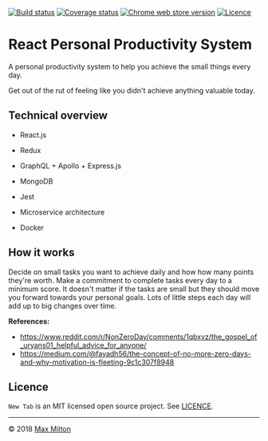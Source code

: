 <!-- markdownlint-disable first-line-h1 -->

[![Build status](https://img.shields.io/travis/MaxMilton/new-tab.svg)](https://travis-ci.org/MaxMilton/new-tab)
[![Coverage status](https://img.shields.io/codecov/c/github/MaxMilton/new-tab.svg)](https://codecov.io/gh/MaxMilton/new-tab)
[![Chrome web store version](https://img.shields.io/chrome-web-store/v/cpcibnbdmpmcmnkhoiilpnlaepkepknb.svg)](https://chrome.google.com/webstore/detail/new-tab/cpcibnbdmpmcmnkhoiilpnlaepkepknb)
[![Licence](https://img.shields.io/github/license/MaxMilton/new-tab.svg)](https://github.com/MaxMilton/new-tab/blob/master/LICENCE)

# React Personal Productivity System

A personal productivity system to help you achieve the small things every day.

Get out of the rut of feeling like you didn't achieve anything valuable today.

## Technical overview

* React.js
* Redux
* GraphQL + Apollo + Express.js
* MongoDB

* Jest

* Microservice architecture
* Docker

## How it works

Decide on small tasks you want to achieve daily and how how many points they're worth. Make a commitment to complete tasks every day to a minimum score. It doesn't matter if the tasks are small but they should move you forward towards your personal goals. Lots of little steps each day will add up to big changes over time.

**References:**

* <https://www.reddit.com/r/NonZeroDay/comments/1qbxvz/the_gospel_of_uryans01_helpful_advice_for_anyone/>
* <https://medium.com/@fayadh56/the-concept-of-no-more-zero-days-and-why-motivation-is-fleeting-9c1c307f8948>

## Licence

`New Tab` is an MIT licensed open source project. See [LICENCE](https://github.com/MaxMilton/new-tab/blob/master/LICENCE).

-----

© 2018 [Max Milton](https://maxmilton.com)

